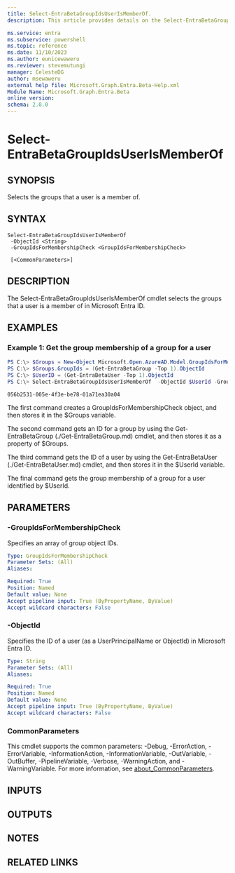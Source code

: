 ```yaml
---
title: Select-EntraBetaGroupIdsUserIsMemberOf.
description: This article provides details on the Select-EntraBetaGroupIdsUserIsMemberOf command.

ms.service: entra
ms.subservice: powershell
ms.topic: reference
ms.date: 11/10/2023
ms.author: eunicewaweru
ms.reviewer: stevemutungi
manager: CelesteDG
author: msewaweru
external help file: Microsoft.Graph.Entra.Beta-Help.xml
Module Name: Microsoft.Graph.Entra.Beta
online version:
schema: 2.0.0
---
```


# Select-EntraBetaGroupIdsUserIsMemberOf

## SYNOPSIS
Selects the groups that a user is a member of.

## SYNTAX

```
Select-EntraBetaGroupIdsUserIsMemberOf 
 -ObjectId <String>
 -GroupIdsForMembershipCheck <GroupIdsForMembershipCheck> 
  
 [<CommonParameters>]
```

## DESCRIPTION
The Select-EntraBetaGroupIdsUserIsMemberOf cmdlet selects the groups that a user is a member of in Microsoft Entra ID.

## EXAMPLES

### Example 1: Get the group membership of a group for a user
```powershell
PS C:\> $Groups = New-Object Microsoft.Open.AzureAD.Model.GroupIdsForMembershipCheck
PS C:\> $Groups.GroupIds = (Get-EntraBetaGroup -Top 1).ObjectId
PS C:\> $UserID = (Get-EntraBetaUser -Top 1).ObjectId
PS C:\> Select-EntraBetaGroupIdsUserIsMemberOf  -ObjectId $UserId -GroupIdsForMembershipCheck $Groups
```
```output
056b2531-005e-4f3e-be78-01a71ea30a04
```

The first command creates a GroupIdsForMembershipCheck object, and then stores it in the $Groups variable.

The second command gets an ID for a group by using the Get-EntraBetaGroup (./Get-EntraBetaGroup.md) cmdlet, and then stores it as a property of $Groups.

The third command gets the ID of a user by using the Get-EntraBetaUser (./Get-EntraBetaUser.md) cmdlet, and then stores it in the $UserId variable.

The final command gets the group membership of a group for a user identified by $UserId.

## PARAMETERS

### -GroupIdsForMembershipCheck
Specifies an array of group object IDs.

```yaml
Type: GroupIdsForMembershipCheck
Parameter Sets: (All)
Aliases:

Required: True
Position: Named
Default value: None
Accept pipeline input: True (ByPropertyName, ByValue)
Accept wildcard characters: False
```

### -ObjectId
Specifies the ID of a user (as a UserPrincipalName or ObjectId) in Microsoft Entra ID.

```yaml
Type: String
Parameter Sets: (All)
Aliases:

Required: True
Position: Named
Default value: None
Accept pipeline input: True (ByPropertyName, ByValue)
Accept wildcard characters: False
```

### CommonParameters
This cmdlet supports the common parameters: -Debug, -ErrorAction, -ErrorVariable, -InformationAction, -InformationVariable, -OutVariable, -OutBuffer, -PipelineVariable, -Verbose, -WarningAction, and -WarningVariable. For more information, see [about_CommonParameters](https://go.microsoft.com/fwlink/?LinkID=113216).

## INPUTS

## OUTPUTS

## NOTES

## RELATED LINKS
